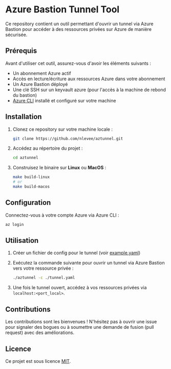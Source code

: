 # Azure Bastion Tunnel Tool

Ce repository contient un outil permettant d'ouvrir un tunnel via Azure Bastion pour accéder à des ressources privées sur Azure de manière sécurisée.

## Prérequis

Avant d'utiliser cet outil, assurez-vous d'avoir les éléments suivants :

- Un abonnement Azure actif
- Accès en lecture/écriture aux ressources Azure dans votre abonnement
- Un Azure Bastion déployé
- Une clé SSH sur un keyvault azure (pour l'accès à la machine de rebond du bastion)
- [Azure CLI](https://docs.microsoft.com/en-us/cli/azure/install-azure-cli) installé et configuré sur votre machine

## Installation

1. Clonez ce repository sur votre machine locale :

    ```bash
    git clone https://github.com/nlevee/aztunnel.git
    ```

2. Accédez au répertoire du projet :

    ```bash
    cd aztunnel
    ```

3. Construisez le binaire sur **Linux** ou **MacOS** :

    ```bash
    make build-linux
    # or 
    make build-macos
    ```

## Configuration

Connectez-vous à votre compte Azure via Azure CLI :

```bash
az login
```

## Utilisation

1. Créer un fichier de config pour le tunnel (voir [example.yaml](./example.yaml))

2. Exécutez la commande suivante pour ouvrir un tunnel via Azure Bastion vers votre ressource privée :

    ```bash
    ./aztunnel -c ./tunnel.yaml
    ```

3. Une fois le tunnel ouvert, accédez à vos ressources privées via `localhost:<port_local>`.

## Contributions

Les contributions sont les bienvenues ! N'hésitez pas à ouvrir une issue pour signaler des bogues ou à soumettre une demande de fusion (pull request) avec des améliorations.

## Licence

Ce projet est sous licence [MIT](LICENSE).
